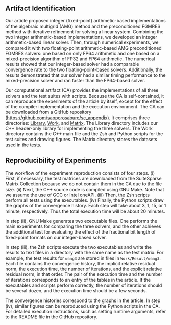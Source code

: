 ## Artifact Identification

Our article proposed integer (fixed-point) arithmetic-based implementations of the algebraic multigrid (AMG) method and the preconditioned FGMRES method with iterative refinement for solving a linear system. Combining the two integer arithmetic-based implementations, we developed an integer arithmetic-based linear solver. Then, through numerical experiments, we compared it with two floating-point arithmetic-based AMG preconditioned FGMRES solvers: one based on only FP64 arithmetic and one based on a mixed-precision algorithm of FP32 and FP64 arithmetic. The numerical results showed that our integer-based solver had a comparable convergence rate to the two floating-point-based solvers. Additionally, the results demonstrated that our solver had a similar timing performance to the mixed-precision solver and ran faster than the FP64-based solver.

Our computational artifact (CA) provides the implementations of all three solvers and the test suites with scripts. Because the CA is self-contained, it can reproduce the experiments of the article by itself, except for the effect of the compiler implementation and the execution environment. The CA can be downloaded from a GitHub repository (https://github.com/sapporosaburo/sc_appendix). It comprises three directories: [Library](Library), [Work](Work), and [Matrix](Matrix). The Library directory includes our C++ header-only library for implementing the three solvers. The Work directory contains the C++ main file and the Zsh and Python scripts for the test suites and drawing figures. The Matrix directory stores the datasets used in the tests.

## Reproducibility of Experiments

The workflow of the experiment reproduction consists of four steps. (i) First, if necessary, the test matrices are downloaded from the SuiteSparse Matrix Collection because we do not contain them in the CA due to the file size. (ii) Next, the C++ source code is compiled using GNU Make. Note that we assume the use of GCC or Intel oneAPI. (iii) Then, the Zsh scripts perform all tests using the executables. (iv) Finally, the Python scripts draw the graphs of the convergence history. Each step will take about 3, 1, 15, or 1 minute, respectively. Thus the total execution time will be about 20 minutes.

In step (ii), GNU Make generates two executable files. One performs the main experiments for comparing the three solvers, and the other achieves the additional test for evaluating the effect of the fractional bit length of fixed-point formats on our integer-based solver.

In step (iii), the Zsh scripts execute the two executables and write the results to text files in a directory with the same name as the test matrix. For example, the test results for `wang3` are stored in files in `Work/Result/wang3`. Each file contains the convergence history, the implicit relative residual norm, the execution time, the number of iterations, and the explicit relative residual norm, in that order. The pair of the execution time and the number of iterations corresponds to an entry of the tables in the article. If the executables and scripts perform correctly, the number of iterations should be several dozen, and the execution time should be a few seconds.

The convergence histories correspond to the graphs in the article. In step (iv), similar figures can be reproduced using the Python scripts in the CA. For detailed execution instructions, such as setting runtime arguments, refer to the README file in the GitHub repository.
